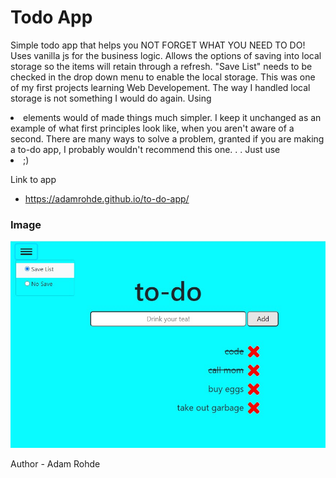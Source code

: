 # Todo App
Simple todo app that helps you NOT FORGET WHAT YOU NEED TO DO!  Uses vanilla js for the business logic.  Allows the options of saving into local storage so the items will retain through a refresh.  "Save List" needs to be checked in
the drop down menu to enable the local storage.
This was one of my first projects learning Web Developement.  The way I handled local storage is not something I would do again.  Using <li> elements would of made things much simpler.  I keep it unchanged as an example of what first principles look like, when you aren't aware of a second.  There are many ways to solve a problem, granted if you are making a to-do app, I probably wouldn't recommend this one. . .  Just use <li>  ;)  

Link to app
  - https://adamrohde.github.io/to-do-app/



### Image

![alt text](https://github.com/adamRohde/to-do-app/blob/master/todo_preview.jpg)



Author - Adam Rohde
